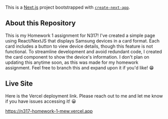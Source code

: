 This is a [Next.js](https://nextjs.org/) project bootstrapped with [`create-next-app`](https://github.com/vercel/next.js/tree/canary/packages/create-next-app).

## About this Repository
This is my Homework 1 assignment for N317! I've created a simple page using React/NextJS that displays Samsung devices in a card format. Each card includes a button to view device details, though this feature is not functional. To streamline development and avoid redundant code, I created the card component to show the device's information. I don't plan on updating this anytime soon, as this was made for my homework assignment. Feel free to branch this and expand upon it if you'd like! 😁

## Live Site
Here is the Vercel deployment link. Please reach out to me and let me know if you have issues accessing it! 😀

https://n317-homework-1-mew.vercel.app
